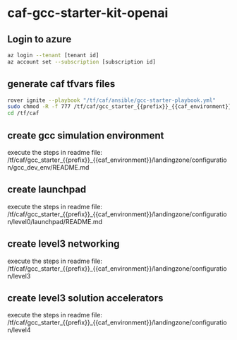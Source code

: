 # caf-gcc-starter-kit-openai


## Login to azure
```bash
az login --tenant [tenant id] 
az account set --subscription [subscription id]
```

## generate caf tfvars files
```bash
rover ignite --playbook "/tf/caf/ansible/gcc-starter-playbook.yml"
sudo chmod -R -f 777 /tf/caf/gcc_starter_{{prefix}}_{{caf_environment}}
cd /tf/caf
```

## create gcc simulation environment
execute the steps in readme file: 
/tf/caf/gcc_starter_{{prefix}}_{{caf_environment}}/landingzone/configuration/gcc_dev_env/README.md

## create launchpad
execute the steps in readme file: 
/tf/caf/gcc_starter_{{prefix}}_{{caf_environment}}/landingzone/configuration/level0/launchpad/README.md

## create level3 networking
execute the steps in readme file: 
/tf/caf/gcc_starter_{{prefix}}_{{caf_environment}}/landingzone/configuration/level3

## create level3 solution accelerators
execute the steps in readme file: 
/tf/caf/gcc_starter_{{prefix}}_{{caf_environment}}/landingzone/configuration/level4